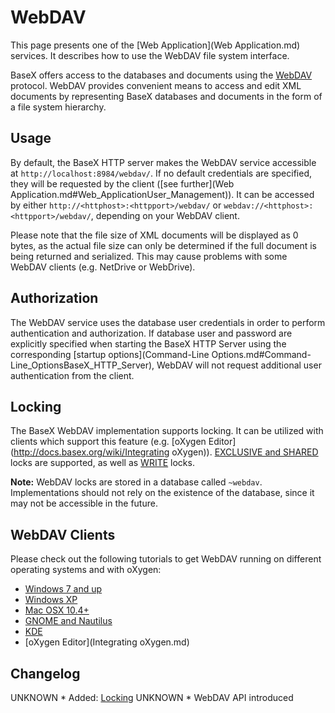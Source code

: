 
# WebDAV
 


 
This page presents one of the [Web Application](Web Application.md) services. It describes how to use the WebDAV file system interface. 

 
BaseX offers access to the databases and documents using the [WebDAV](http://en.wikipedia.org/wiki/Webdav) protocol. WebDAV provides convenient means to access and edit XML documents by representing BaseX databases and documents in the form of a file system hierarchy. 

 
## Usage

By default, the BaseX HTTP server makes the WebDAV service accessible at `http://localhost:8984/webdav/`. If no default credentials are specified, they will be requested by the client ([see further](Web Application.md#Web_ApplicationUser_Management)). It can be accessed by either `http://<httphost>:<httpport>/webdav/` or `webdav://<httphost>:<httpport>/webdav/`, depending on your WebDAV client. 


Please note that the file size of XML documents will be displayed as 0 bytes, as the actual file size can only be determined if the full document is being returned and serialized. This may cause problems with some WebDAV clients (e.g. NetDrive or WebDrive). 

 
## Authorization

The WebDAV service uses the database user credentials in order to perform authentication and authorization. If database user and password are explicitly specified when starting the BaseX HTTP Server using the corresponding [startup options](Command-Line Options.md#Command-Line_OptionsBaseX_HTTP_Server), WebDAV will not request additional user authentication from the client. 

 
## Locking

The BaseX WebDAV implementation supports locking. It can be utilized with clients which support this feature (e.g. [oXygen Editor](http://docs.basex.org/wiki/Integrating oXygen)). [EXCLUSIVE and SHARED](http://tools.ietf.org/html/rfc4918#section-6.2) locks are supported, as well as [WRITE](http://tools.ietf.org/html/rfc4918#section-7) locks. 


**Note:** WebDAV locks are stored in a database called `~webdav`. Implementations should not rely on the existence of the database, since it may not be accessible in the future. 

 
## WebDAV Clients

Please check out the following tutorials to get WebDAV running on different operating systems and with oXygen: 

 * [Windows 7 and up](http://docs.basex.org/wiki/WebDAV:_Windows_7)
 * [Windows XP](http://docs.basex.org/wiki/WebDAV:_Windows_XP)
 * [Mac OSX 10.4+](http://docs.basex.org/wiki/WebDAV:_Mac_OSX)
 * [GNOME and Nautilus](http://docs.basex.org/wiki/WebDAV:_GNOME)
 * [KDE](http://docs.basex.org/wiki/WebDAV:_KDE)
 * [oXygen Editor](Integrating oXygen.md)
 
## Changelog
UNKNOWN * Added: [Locking](WebDAV.md#WebDAVLocking)
UNKNOWN * WebDAV API introduced 
